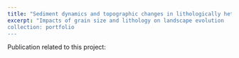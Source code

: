 ```yaml
---
title: "Sediment dynamics and topographic changes in lithologically heterogeneous landscapes"
excerpt: "Impacts of grain size and lithology on landscape evolution 
collection: portfolio
---
```


Publication related to this project:

